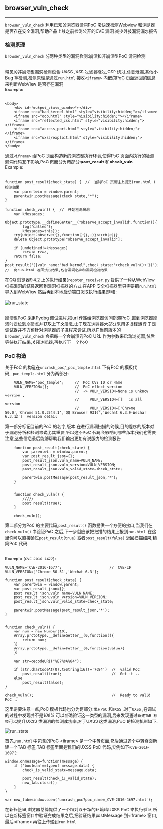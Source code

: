 ## browser_vuln_check

---

`browser_vuln_check` 利用已知的浏览器漏洞PoC 来快速检测Webview 和浏览器是否存在安全漏洞,帮助产品上线之前检测公开的CVE 漏洞,减少外报漏洞漏水报告<br/>


### 检测原理

`browser_vuln_check` 分两种类型的漏洞检测:崩溃和非崩溃型PoC 漏洞检测<br/><br/>

常见的非崩溃型漏洞检测包含:UXSS ,XSS 过滤器绕过,CSP 绕过,信息泄漏,其他小Bug 等检测,检测原理是通过`run.html` 接收`<iframe>` 内嵌的PoC 页面返回的信息来判断WebView 是否存在漏洞<br/>
Example:<br/><br/>

    <body>
        <div id="output_state_window"></div>
        <iframe src="bad_kernel.html" style="visibility:hidden;"></iframe>
        <iframe src="oob.html" style="visibility:hidden;"></iframe>
        <iframe src="reflected_xss.html" style="visibility:hidden;"></iframe>
        <iframe src="access_port.html" style="visibility:hidden;"></iframe>
        <iframe src="uxss/exploit.html" style="visibility:hidden;"></iframe>
    </body>

通过`<iframe>` 给PoC 页面构造新的浏览器执行环境,使得PoC 页面内执行的检测漏洞代码互不影响,PoC 页面分为两部分:**post_result** 和**check_vuln** <br/>
Example:<br/><br/>

    function post_result(check_state) {  //  当前PoC 页面往上提交(run.html )检测结果
        var parentwin = window.parent;
        parentwin.postMessage(check_state,"*");
    }
    
    function check_vuln() {  //  开始检测漏洞
        var kMessages;
        Object.prototype.__defineGetter__("observe_accept_invalid",function(){
            log("called");
            kMessages=this});
        try{Object.observe({},function(){},1)}catch(e){}
        delete Object.prototype["observe_accept_invalid"];

        if (undefined!=kMessages)
            return true;
        return false;
    }
    post_result('({vuln_name:"bad_kernel",check_state:'+check_vuln()+'})');  //  向run.html 返回执行结果,包含漏洞名称和漏洞检测结果

在QQ 浏览器9.4.2 上的执行结果(`repoter_receiver.py` 提供了一种从WebView 扫描漏洞的结果返回到漏洞扫描器的方式,在APP 安全扫描器里只需要把`run.html` 导入到WebView 然后再到本地启动端口获取执行结果即可):<br/><br/>
![run_state](https://raw.githubusercontent.com/lcatro/browser_vuln_check/master/run_state.png)<br/><br/>

崩溃型PoC 采用Pydbg 调试进程,把url 传递给浏览器访问崩溃PoC ,直到浏览器崩溃时定位到崩溃点并获取上下文信息,由于现在浏览器大部分采用多进程运行,于是调试器并不方便针对浏览器的子进程来调试,所以在当前版本的`browser_vuln_check` 会把每一个会崩溃的PoC URL 作为参数来启动浏览器,然后等待执行结果,关闭浏览器,再执行下一个PoC <br/>


### PoC 构造

关于PoC 的构造在`uncrash_poc/_poc_temple.html` 下有PoC 的模板代码,`_poc_temple.html` 分为两部分:<br/>

        VULN_NAME='poc_temple';     //  PoC CVE ID or Name 
        VULN_VERSION=[];            //  PoC effect version 
                                    //  -> VULN_VERSION=None is unknow version ,
                                    //     VULN_VERSION=[]   is all version
                                    //     VULN_VERSION=['Chrome 50.0','Chrome 51.0.2344.1','QQ Browser 9316','Wechat 6.3.0-Wechar 6.3.12']  version detail

第一部分标记当前的PoC 的名字,版本.在进行漏洞扫描的时候,目的程序的版本对于漏洞分析和检测来说尤其重要,所以这个PoC 代码会影响到哪些版本我们也需要注意,这些信息最后能够帮助我们输出更加有说服力的检测报告<br/>

        function post_result(check_state) {
            var parentwin = window.parent;
            var post_result_json={};
            post_result_json.vuln_name=VULN_NAME;
            post_result_json.vuln_version=VULN_VERSION;
            post_result_json.vuln_valid_state=check_state;
            
            parentwin.postMessage(post_result_json,'*');
        }
        
        
        function check_vuln() {
            /////
            post_result(true);
        }
        
        check_vuln();
        
第二部分为PoC 的主要代码,`post_result()` 函数提供一个方便的接口,当我们在`check_vuln()` 中验证PoC 之后,下一步就应该把扫描的结果上报到`run.html` ,在这里你可以直接通过`post_result(true)` 或者`post_result(false)` 返回扫描结果,精简PoC 代码<br/><br/>

Example (`CVE-2016-1677`):<br/>

    VULN_NAME='CVE-2016-1677';                      //  CVE-ID
    VULN_VERSION=['Chrome 50-51','Wechat 6.3'];
    
    function post_result(check_state) {
        var parentwin = window.parent;
        var post_result_json={};
        post_result_json.vuln_name=VULN_NAME;
        post_result_json.vuln_version=VULN_VERSION;
        post_result_json.vuln_valid_state=check_state;

        parentwin.postMessage(post_result_json,'*');
    }
        
    
    function check_vuln() {
        var num = new Number(10);
        Array.prototype.__defineGetter__(0,function(){
            return num;
        })
        Array.prototype.__defineSetter__(0,function(value){
        })
        
        var str=decodeURI("%E7%9A%84");
        
        if (str.charCodeAt(0).toString(16)!='7684')  //  valid PoC
            post_result(true);                       //  Get it ..
        else
            post_result(false);
    }
        
    check_vuln();                                    //  Ready to valid PoC ..

这里需要注意一点,PoC 模板代码也分为两部分:`常用PoC` 和`UXSS` ,对于`UXSS` ,在调试的过程中发现并不是*100%* 可以准确验证这一类型的漏洞,后来发现通过`新建TAB 标签`可以提升UXSS 类漏洞的检测成功率,对于UXSS 这类漏洞,PoC 的检测机制如下:<br/>
 
![run_state](https://raw.githubusercontent.com/lcatro/browser_vuln_check/master/uxss_check_model.png)<br/>

首先,`run.html` 中包含的PoC \<iframe\> 是一个中转页面,然后通过这个中转页面新建一个TAB 标签,TAB 标签里面是我们的UXSS PoC 代码,实例如下(`CVE-2016-1697` ):<br/>

    window.onmessage=function(message) {
        if ('boolean'==typeof message.data) {
            check_is_valid_state=message.data;

            post_result(check_is_valid_state);
            new_tab.close();
        }
    }

    var new_tab=window.open('uncrash_poc?poc_name=_CVE-2016-1697.html');

在新标签里,浏览器总算提供了一个相对跟干净的环境给UXSS PoC 来执行验证,所以在新标签窗口中验证完成结果之后,把验证结果postMessage 到\<iframe\> 窗口,最后\<iframe\> 再往上传递到`run.html`<br/>

